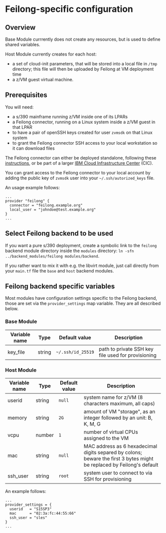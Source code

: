 # Feilong-specific configuration

## Overview

Base Module currrently does not create any resources, but is used to define shared variables.

Host Module currently creates for each host:

- a set of cloud-init parameters, that will be stored into a local file in `/tmp` directory; this file will then be uploaded by Feilong at VM deployment time
- a z/VM guest virtual machine.


## Prerequisites

You will need:

- a s/390 mainframe running z/VM inside one of its LPARs
- a Feilong connector, running on a Linux system inside a z/VM guest in that LPAR
- to have a pair of openSSH keys created for user `zvmsdk` on that Linux system
- to grant the Feilong connector SSH access to your local workstation so it can download files

The Feilong connector can either be deployed standalone, following these [instructions](https://cloudlib4zvm.readthedocs.io/en/latest/quickstart.html#installation), or be part of a larger [IBM Cloud Infrastructure Center](https://www.ibm.com/products/cloud-infrastructure-center) (CIC). 

You can grant access to the Feilong connector to your local account by adding the public key of `zvmsdk` user into your `~/.ssh/autorized_keys` file.

An usage example follows:

```hcl-terraform
...
provider "feilong" {
  connector = "feilong.example.org"
  local_user = "johndoe@test.example.org"
}
...
```


## Select Feilong backend to be used

If you want a pure s/390 deployment, create a symbolic link to the `feilong` backend module directory inside the `modules` directory: `ln -sfn ../backend_modules/feilong modules/backend`.

If you rather want to mix it with e.g. the libvirt module, just call directly from your `main.tf` file the `base` and `host` backend modules.


## Feilong backend specific variables

Most modules have configuration settings specific to the Feilong backend, those are set via the `provider_settings` map variable. They are all described below.

### Base Module

| Variable name            | Type   | Default value   | Description                                                                                                             |
|--------------------------|--------|-----------------|-------------------------------------------------------------------------------------------------------------------------|
| key_file                 | string | `~/.ssh/id_25519` | path to private SSH key file used for provisioning                                                                      |

### Host Module

| Variable name            | Type   | Default value   | Description                                                                                                             |
|--------------------------|--------|-----------------|-------------------------------------------------------------------------------------------------------------------------|
| userid                   | string | `null`          | system name for z/VM (8 characters maximum, all caps)                                                                   |
| memory                   | string | `2G`            | amount of VM "storage", as an integer followed by an unit: B, K, M, G                                                   |
| vcpu                     | number | `1`             | number of virtual CPUs assigned to the VM                                                                               |
| mac                      | string | `null`          | MAC address as 6 hexadecimal digits separed by colons; beware the first 3 bytes might be replaced by Feilong's default  |
| ssh_user                 | string | `root`          | system user to connect to via SSH for provisioning                                                                      |

An example follows:

```hcl-terraform
...
provider_settings = {
  userid   = "S15SP3"
  mac      = "02:3a:fc:44:55:66"
  ssh_user = "sles"
}
...
```
